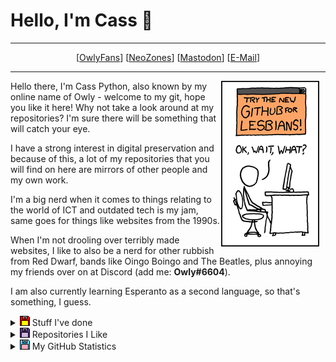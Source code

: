 # Hello, I'm Cass 👋
<hr>
<center>[<a href="https://owly.fans">OwlyFans</a>] [<a href="https://neozones.club/~owly/">NeoZones</a>] [<a href="https://digipres.club/@OwlMan">Mastodon</a>] [<a href="mailto:owlman@protonmail.com">E-Mail</a>]</center>
<hr>

<img width="157" height="265" align="right" style="float: right; margin: 0 10px 0 0;" alt="Extract from xkcd 624: Branding." src="img/xkcd_624.png">

Hello there, I'm Cass Python, also known by my online name of Owly - welcome to my git, hope you like it here! Why not take a look around at my repositories? I'm sure there will be something that will catch your eye.

I have a strong interest in digital preservation and because of this, a lot of my repositories that you will find on here are mirrors of other people and my own work.

I'm a big nerd when it comes to things relating to the world of ICT and outdated tech is my jam, same goes for things like websites from the 1990s.

When I'm not drooling over terribly made websites, I like to also be a nerd for other rubbish from Red Dwarf, bands like Oingo Boingo and The Beatles, plus annoying my friends over on at Discord (add me: **Owly#6604**).

I am also currently learning Esperanto as a second language, so that's something, I guess.

<details>
  <summary><img src="img/floppy.png"> Stuff I've done</summary>
Here are some of the highlights of some of the thing that I have published on the Web, enjoy at your own risk...

* <a href="https://github.com/DynTylluan/owlgames">/owlgames Archive</a>: A collection of vanilla Doom WADs.
* <a href="https://github.com/DynTylluan/OwlBot">OwlBot</a>: A Discord bot that I co-wrote - has a lot of small issues, but I'm proud of it.
* <a href="https://owlman.neocities.org/">OwlMan on Neocities</a>: A websitet hat I have been working on since 2016, it has been called many thing from terrible due to its source code to the maze of interesting content. Is it truly a terrible place? Well, you have to find-out for yourself.
* <a href="https://neozones.club">NeoZones Dot Club</a>: NeoZones is a shared webhost that I co-run with other friends of mine... I don't really think there is anything else I can really say about it...
</details>

<details>
  <summary><img src="img/floppy2.png"> Repositories I Like</summary>
Thank God I have had nothing to do with anything here or else they would be terrible, but anyway, here are some repositories that I think are cool and so should you.

* <a href="https://github.com/akaAgar/png2wad">akaAgar/png2wad</a>: A tool to create Doom maps from PNG files - the future is now!
* <a href="https://github.com/chocolate-doom/chocolate-doom">chocolate-doom/chocolate-doom</a>: Doom source port that is minimalist and historically accurate.
* <a href="https://github.com/freedoom/freedoom">freedoom/freedoom</a>: A free, open source game based on the Doom engine - it's Doom, but free!
* <a href="https://github.com/imfunniee/htmlOS">imfunniee/htmlOS</a>: An OS made entirely with HTML/CSS and JS.
* <a href="https://github.com/luceraproject/abbaye-des-morts">luceraproject/abbaye-des-morts</a>: A HTML5/JS version of the game L'Abbaye des morts.
* <a href="https://github.com/timqian/chart.xkcd">timqian/chart.xkcd</a>: Create charts in the style of the xkcd comic!

More repositories that I have stared can be found <a href="https://github.com/DynTylluan?tab=stars">here</a>
</details>

<details>
  <summary><img src="img/floppy3.png"> My GitHub Statistics</summary>
Showing off my nerd cred (if I had any)
  <table>
  <tr>
    <td>
      <a href="https://github.com/anuraghazra/github-readme-stats"><img src="https://github-readme-stats.vercel.app/api/top-langs/?username=DynTylluan" alt="Top Langs"></a>
    </td>
    <td>
      <a href="https://github.com/anuraghazra/github-readme-stats"><img src="https://github-readme-stats.vercel.app/api?username=DynTylluan" alt="dcb's github stats"></a>
    </td>
  </tr>
  </table>
</details>
